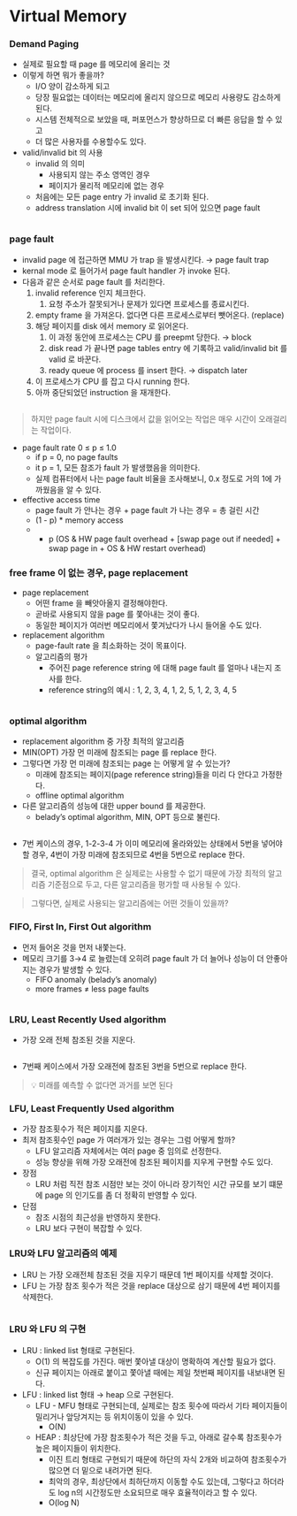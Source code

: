 # Virtual Memory

### Demand Paging

* 실제로 필요할 때 page 를 메모리에 올리는 것
* 이렇게 하면 뭐가 좋을까?
  * I/O 양이 감소하게 되고
  * 당장 필요없는 데이터는 메모리에 올리지 않으므로 메모리 사용량도 감소하게 된다.
  * 시스템 전체적으로 보았을 때, 퍼포먼스가 향상하므로 더 빠른 응답을 할 수 있고
  * 더 많은 사용자를 수용할수도 있다.
* valid/invalid bit 의 사용
  * invalid 의 의미
    * 사용되지 않는 주소 영역인 경우
    * 페이지가 물리적 메모리에 없는 경우
  * 처음에는 모든 page entry 가 invalid 로 초기화 된다.
  * address translation 시에 invalid bit 이 set 되어 있으면 page fault

<figure><img src="../../.gitbook/assets/image (27) (2) (1).png" alt=""><figcaption></figcaption></figure>

### page fault

* invalid page 에 접근하면 MMU 가 trap 을 발생시킨다. → page fault trap
* kernal mode 로 들어가서 page fault handler 가 invoke 된다.
* 다음과 같은 순서로 page fault 를 처리한다.
  1. invalid reference 인지 체크한다.
     1. 요청 주소가 잘못되거나 문제가 있다면 프로세스를 종료시킨다.
  2. empty frame 을 가져온다. 없다면 다른 프로세스로부터 뺏어온다. (replace)
  3. 해당 페이지를 disk 에서 memory 로 읽어온다.
     1. 이 과정 동안에 프로세스는 CPU 를 preepmt 당한다. → block
     2. disk read 가 끝나면 page tables entry 에 기록하고 valid/invalid bit 를 valid 로 바꾼다.
     3. ready queue 에 process 를 insert 한다. → dispatch later
  4. 이 프로세스가 CPU 를 잡고 다시 running 한다.
  5. 아까 중단되었던 instruction 을 재개한다.

<figure><img src="../../.gitbook/assets/image (3) (1) (1) (2).png" alt=""><figcaption></figcaption></figure>

> 하지만 page fault 시에 디스크에서 값을 읽어오는 작업은 매우 시간이 오래걸리는 작업이다.

* page fault rate 0 ≤ p ≤ 1.0
  * if p = 0, no page faults
  * it p = 1, 모든 참조가 fault 가 발생했음을 의미한다.
  * 실제 컴퓨터에서 나는 page fault 비율을 조사해보니, 0.x 정도로 거의 1에 가까웠음을 알 수 있다.
* effective access time
  * page fault 가 안나는 경우 + page fault 가 나는 경우 = 총 걸린 시간
  * (1 - p) \* memory access
  *
    * p (OS & HW page fault overhead + \[swap page out if needed] + swap page in + OS & HW restart overhead)

### free frame 이 없는 경우, page replacement

* page replacement
  * 어떤 frame 을 빼앗아올지 결정해야한다.
  * 곧바로 사용되지 않을 page 를 쫓아내는 것이 좋다.
  * 동일한 페이지가 여러번 메모리에서 쫓겨났다가 나시 들어올 수도 있다.
* replacement algorithm
  * page-fault rate 을 최소화하는 것이 목표이다.
  * 알고리즘의 평가
    * 주어진 page reference string 에 대해 page fault 를 얼마나 내는지 조사를 한다.
    * reference string의 예시 : 1, 2, 3, 4, 1, 2, 5, 1, 2, 3, 4, 5

<figure><img src="../../.gitbook/assets/image (5) (5).png" alt=""><figcaption></figcaption></figure>

### optimal algorithm

* replacement algorithm 중 가장 최적의 알고리즘
* MIN(OPT) 가장 먼 미래에 참조되는 page 를 replace 한다.
* 그렇다면 가장 먼 미래에 참조되는 page 는 어떻게 알 수 있는가?
  * 미래에 참조되는 페이지(page reference string)들을 미리 다 안다고 가정한다.
  * offline optimal algorithm
* 다른 알고리즘의 성능에 대한 upper bound 를 제공한다.
  * belady’s optimal algorithm, MIN, OPT 등으로 불린다.

<figure><img src="../../.gitbook/assets/image (16) (2) (1) (2).png" alt=""><figcaption></figcaption></figure>

* 7번 케이스의 경우, 1-2-3-4 가 이미 메모리에 올라와있는 상태에서 5번을 넣어야 할 경우, 4번이 가장 미래에 참조되므로 4번을 5번으로 replace 한다.

> 결국, optimal algorithm 은 실제로는 사용할 수 없기 때문에 가장 최적의 알고리즘 기준점으로 두고, 다른 알고리즘을 평가할 때 사용될 수 있다.

> 그렇다면, 실제로 사용되는 알고리즘에는 어떤 것들이 있을까?

### FIFO, First In, First Out algorithm

* 먼저 들어온 것을 먼저 내쫓는다.
* 메모리 크기를 3→4 로 늘렸는데 오히려 page fault 가 더 늘어나 성능이 더 안좋아지는 경우가 발생할 수 있다.
  * FIFO anomaly (belady’s anomaly)
  * more frames ≠ less page faults

<figure><img src="../../.gitbook/assets/image (19) (1) (2).png" alt=""><figcaption></figcaption></figure>

### LRU, Least Recently Used algorithm

* 가장 오래 전체 참조된 것을 지운다.

<figure><img src="../../.gitbook/assets/image (8) (5).png" alt=""><figcaption></figcaption></figure>

* 7번째 케이스에서 가장 오래전에 참조된 3번을 5번으로 replace 한다.

> 💡 미래를 예측할 수 없다면 과거를 보면 된다

### LFU, Least Frequently Used algorithm

* 가장 참조횟수가 적은 페이지를 지운다.
* 최저 참조횟수인 page 가 여러개가 있는 경우는 그럼 어떻게 할까?
  * LFU 알고리즘 자체에서는 여러 page 중 임의로 선정한다.
  * 성능 향상을 위해 가장 오래전에 참조된 페이지를 지우게 구현할 수도 있다.
* 장점
  * LRU 처럼 직전 참조 시점만 보는 것이 아니라 장기적인 시간 규모를 보기 떄문에 page 의 인기도를 좀 더 정확히 반영할 수 있다.
* 단점
  * 참조 시점의 최근성을 반영하지 못한다.
  * LRU 보다 구현이 복잡할 수 있다.

### LRU와 LFU 알고리즘의 예제

* LRU 는 가장 오래전체 참조된 것을 지우기 때문데 1번 페이지를 삭제할 것이다.
* LFU 는 가장 참조 횟수가 적은 것을 replace 대상으로 삼기 때문에 4번 페이지를 삭제한다.

<figure><img src="../../.gitbook/assets/image (2) (2) (1).png" alt=""><figcaption></figcaption></figure>

### LRU 와 LFU 의 구현

* LRU : linked list 형태로 구현된다.
  * O(1) 의 복잡도를 가진다. 매번 쫓아낼 대상이 명확하여 계산할 필요가 없다.
  * 신규 페이지는 아래로 붙이고 쫓아낼 때에는 제일 첫번째 페이지를 내보내면 된다.
* LFU : linked list 형태 → heap 으로 구현된다.
  * LFU - MFU 형태로 구현되는데, 실제로는 참조 횟수에 따라서 기타 페이지들이 밀리거나 앞당겨지는 등 위치이동이 있을 수 있다.
    * O(N)
  * HEAP : 최상단에 가장 참조횟수가 적은 것을 두고, 아래로 갈수록 참조횟수가 높은 페이지들이 위치한다.
    * 이진 트리 형태로 구현되기 때문에 하단의 자식 2개와 비교하여 참조횟수가 많으면 더 밑으로 내려가면 된다.
    * 최악의 경우, 최상단에서 최하단까지 이동할 수도 있는데, 그렇다고 하더라도 log n의 시간정도만 소요되므로 매우 효율적이라고 할 수 있다.
    * O(log N)

<figure><img src="../../.gitbook/assets/image (30) (1) (1) (1).png" alt=""><figcaption></figcaption></figure>

<figure><img src="../../.gitbook/assets/image (15) (3) (1).png" alt=""><figcaption></figcaption></figure>
